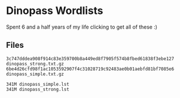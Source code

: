 # Dinopass Wordlists
Spent 6 and a half years of my life clicking to get all of these :)

## Files
```
3c747dddea908f914c83e359700b8a449ed8f7905f574b8fbed61838f3ebe127  dinopass_strong.txt.gz
6be4d26cfd98f1ac1053592907f4c31028719c92483ae0b01aebfd81bf7085e6  dinopass_simple.txt.gz
```

```
341M dinopass_simple.lst
341M dinopass_strong.lst
```



